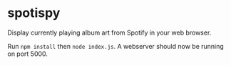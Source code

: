 # spotispy
Display currently playing album art from Spotify in your web browser.

Run ```npm install``` then ```node index.js```. A webserver should now be running on port 5000.
